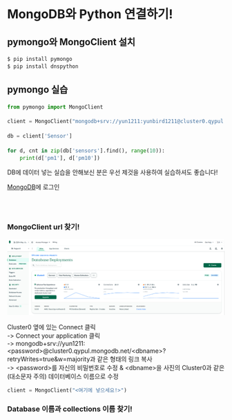 # MongoDB와 Python 연결하기!

## pymongo와 MongoClient 설치

```bash
$ pip install pymongo
$ pip install dnspython
```

## pymongo 실습
```python
from pymongo import MongoClient

client = MongoClient("mongodb+srv://yun1211:yunbird1211@cluster0.qypul.mongodb.net/Cluster0?retryWrites=true&w=majority")

db = client['Sensor']

for d, cnt in zip(db['sensors'].find(), range(10)):
    print(d['pm1'], d['pm10'])
```
DB에 데이터 넣는 실습을 안해보신 분은 우선 제것을 사용하여 실습하셔도 좋습니다!
<br/>

[MongoDB](https://account.mongodb.com/account/login)에 로그인

<br/>
<br/>

### MongoClient url 찾기!

![img](mongodb.png)

Cluster0 옆에 있는 Connect 클릭 <br/>
-> Connect your application 클릭 <br/>
-> mongodb+srv://yun1211:\<password\>@cluster0.qypul.mongodb.net/\<dbname\>?retryWrites=true&w=majority과 같은 형태의 링크 복사<br/>
-> \<password>를 자신의 비밀번호로 수정 & \<dbname\>을 사진의 Cluster0과 같은(대소문자 주의) 데이터베이스 이름으로 수정<br/>
```python
client = MongoClient("<여기에 넣으세요!>")
```
### Database 이름과 collections 이름 찾기!


